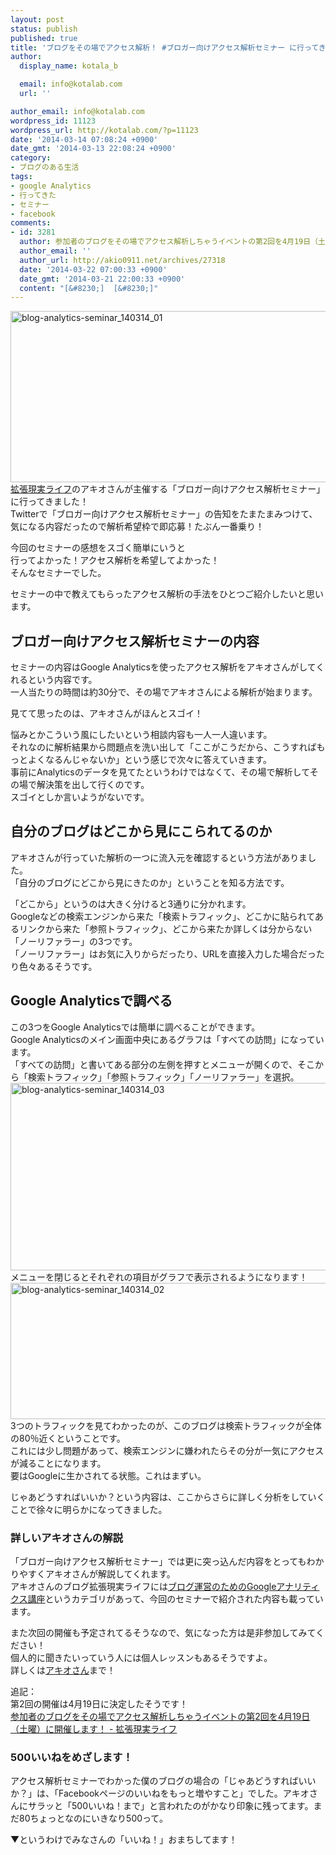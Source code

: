 ```yaml
---
layout: post
status: publish
published: true
title: 'ブログをその場でアクセス解析！ #ブロガー向けアクセス解析セミナー に行ってきた！'
author:
  display_name: kotala_b

  email: info@kotalab.com
  url: ''

author_email: info@kotalab.com
wordpress_id: 11123
wordpress_url: http://kotalab.com/?p=11123
date: '2014-03-14 07:08:24 +0900'
date_gmt: '2014-03-13 22:08:24 +0900'
category:
- ブログのある生活
tags:
- google Analytics
- 行ってきた
- セミナー
- facebook
comments:
- id: 3281
  author: 参加者のブログをその場でアクセス解析しちゃうイベントの第2回を4月19日（土曜）に開催します！ - 拡張現実ライフ
  author_email: ''
  author_url: http://akio0911.net/archives/27318
  date: '2014-03-22 07:00:33 +0900'
  date_gmt: '2014-03-21 22:00:33 +0900'
  content: "[&#8230;]  [&#8230;]"
---
```

<p><img src="http://kotalab.com/wp-content/uploads/blog-analytics-seminar_140314_01-546x274.jpg" alt="blog-analytics-seminar_140314_01" width="546" height="274" class="alignnone size-large wp-image-11127" /><br />
<a href="http://akio0911.net/" target="_blank">拡張現実ライフ</a><a href="http://b.hatena.ne.jp/entry/http://akio0911.net/" target="_blank"><img border="0" src="http://b.hatena.ne.jp/entry/image/http://akio0911.net/" alt="" /></a>のアキオさんが主催する「ブロガー向けアクセス解析セミナー」に行ってきました！<br />
Twitterで「ブロガー向けアクセス解析セミナー」の告知をたまたまみつけて、気になる内容だったので解析希望枠で即応募！たぶん一番乗り！</p>
<p>今回のセミナーの感想をスゴく簡単にいうと<br />
行ってよかった！アクセス解析を希望してよかった！<br />
そんなセミナーでした。</p>
<p>セミナーの中で教えてもらったアクセス解析の手法をひとつご紹介したいと思います。</p>
<h2>ブロガー向けアクセス解析セミナーの内容</h2>
<p>セミナーの内容はGoogle Analyticsを使ったアクセス解析をアキオさんがしてくれるという内容です。<br />
一人当たりの時間は約30分で、その場でアキオさんによる解析が始まります。</p>
<p>見てて思ったのは、アキオさんがほんとスゴイ！</p>
<p>悩みとかこういう風にしたいという相談内容も一人一人違います。<br />
それなのに解析結果から問題点を洗い出して「ここがこうだから、こうすればもっとよくなるんじゃないか」という感じで次々に答えていきます。<br />
事前にAnalyticsのデータを見てたというわけではなくて、その場で解析してその場で解決策を出して行くのです。<br />
スゴイとしか言いようがないです。</p>
<h2>自分のブログはどこから見にこられてるのか</h2>
<p>アキオさんが行っていた解析の一つに流入元を確認するという方法がありました。<br />
「自分のブログにどこから見にきたのか」ということを知る方法です。</p>
<p>「どこから」というのは大きく分けると3通りに分かれます。<br />
Googleなどの検索エンジンから来た「検索トラフィック」、どこかに貼られてあるリンクから来た「参照トラフィック」、どこから来たか詳しくは分からない「ノーリファラー」の3つです。<br />
「ノーリファラー」はお気に入りからだったり、URLを直接入力した場合だったり色々あるそうです。</p>
<h2>Google Analyticsで調べる</h2>
<p>この3つをGoogle Analyticsでは簡単に調べることができます。<br />
Google Analyticsのメイン画面中央にあるグラフは「すべての訪問」になっています。<br />
「すべての訪問」と書いてある部分の左側を押すとメニューが開くので、そこから「検索トラフィック」「参照トラフィック」「ノーリファラー」を選択。<br />
<img src="http://kotalab.com/wp-content/uploads/blog-analytics-seminar_140314_03-546x300.jpg" alt="blog-analytics-seminar_140314_03" width="546" height="300" class="alignnone size-large wp-image-11126" /><br />
メニューを閉じるとそれぞれの項目がグラフで表示されるようになります！<br />
<img src="http://kotalab.com/wp-content/uploads/blog-analytics-seminar_140314_02-546x218.jpg" alt="blog-analytics-seminar_140314_02" width="546" height="218" class="alignnone size-large wp-image-11128" /><br />
3つのトラフィックを見てわかったのが、このブログは検索トラフィックが全体の80％近くということです。<br />
これには少し問題があって、検索エンジンに嫌われたらその分が一気にアクセスが減ることになります。<br />
要はGoogleに生かされてる状態。これはまずい。</p>
<p>じゃあどうすればいいか？という内容は、ここからさらに詳しく分析をしていくことで徐々に明らかになってきました。</p>
<h3>詳しいアキオさんの解説</h3>
<p>「ブロガー向けアクセス解析セミナー」では更に突っ込んだ内容をとってもわかりやすくアキオさんが解説してくれます。<br />
アキオさんのブログ拡張現実ライフには<a href="http://akio0911.net/archives/category/blog/analytics/google-analytics-for-blogger" target="_blank">ブログ運営のためのGoogleアナリティクス講座</a>というカテゴリがあって、今回のセミナーで紹介された内容も載っています。</p>
<p>また次回の開催も予定されてるそうなので、気になった方は是非参加してみてください！<br />
個人的に聞きたいっていう人には個人レッスンもあるそうですよ。<br />
詳しくは<a href="https://mobile.twitter.com/akio0911" target="_blank">アキオさん</a>まで！</p>
<p>追記：<br />
第2回の開催は4月19日に決定したそうです！<br />
<a href="http://akio0911.net/archives/27318" target="_blank">参加者のブログをその場でアクセス解析しちゃうイベントの第2回を4月19日（土曜）に開催します！ - 拡張現実ライフ</a><a href="http://b.hatena.ne.jp/entry/http://akio0911.net/archives/27318" target="_blank"><img border="0" src="http://b.hatena.ne.jp/entry/image/http://akio0911.net/archives/27318" alt="" /></a></p>
<h3>500いいねをめざします！</h3>
<p>アクセス解析セミナーでわかった僕のブログの場合の「じゃあどうすればいいか？」は、「Facebookページのいいねをもっと増やすこと」でした。アキオさんにサラッと「500いいね！まで」と言われたのがかなり印象に残ってます。まだ80ちょっとなのにいきなり500って。</p>
<p>▼というわけでみなさんの「いいね！」おまちしてます！</p>
